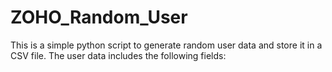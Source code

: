 # ZOHO_Random_User
This is a simple python script to generate random user data and store it in a CSV file. The user data includes the following fields: